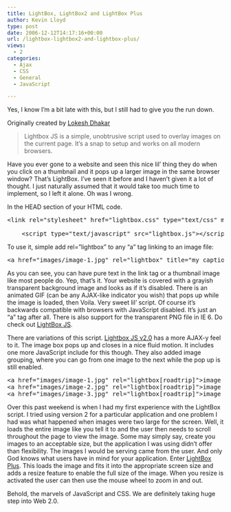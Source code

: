 ```yaml
---
title: LightBox, LightBox2 and LightBox Plus
author: Kevin Lloyd
type: post
date: 2006-12-12T14:17:16+00:00
url: /lightbox-lightbox2-and-lightbox-plus/
views:
  - 2
categories:
  - Ajax
  - CSS
  - General
  - JavaScript

---
```

Yes, I know I&#8217;m a bit late with this, but I still had to give you the run down.
  
Originally created by [Lokesh Dhakar][1]

> Lightbox JS is a simple, unobtrusive script used to overlay images on the current page. It&#8217;s a snap to setup and works on all modern browsers.

Have you ever gone to a website and seen this nice lil&#8217; thing they do when you click on a thumbnail and it pops up a larger image in the same browser window? That&#8217;s LightBox. I&#8217;ve seen it before and I haven&#8217;t given it a lot of thought. I just naturally assumed that it would take too much time to implement, so I left it alone. Oh was I wrong.
  
<!--more-->


  
In the HEAD section of your HTML code.

<pre class="brush: xml; title: ; notranslate" title="">&lt;link rel="stylesheet" href="lightbox.css" type="text/css" media="screen" /&gt;

	&lt;script type="text/javascript" src="lightbox.js"&gt;&lt;/script&gt;
</pre>

To use it, simple add rel=&#8221;lightbox&#8221; to any &#8220;a&#8221; tag linking to an image file:

<pre class="brush: xml; title: ; notranslate" title="">&lt;a href="images/image-1.jpg" rel="lightbox" title="my caption"&gt;image #1&lt;/a&gt;
</pre>

As you can see, you can have pure text in the link tag or a thumbnail image like most people do. Yep, that&#8217;s it. Your website is covered with a grayish transparent background image and looks as if it&#8217;s disabled. There is an animated GIF (can be any AJAX-like indicator you wish) that pops up while the image is loaded, then Voila. Very sweet lil&#8217; script. Of course it&#8217;s backwards compatible with browsers with JavaScript disabled. It&#8217;s just an &#8220;a&#8221; tag after all. There is also support for the transparent PNG file in IE 6. Do check out [LightBox JS][1].

There are variations of this script. [Lightbox JS v2.0][2] has a more AJAX-y feel to it. The image box pops up and closes in a nice fluid motion. It includes one more JavaScript include for this though. They also added image grouping, where you can go from one image to the next while the pop up is still enabled.

<pre class="brush: xml; title: ; notranslate" title="">&lt;a href="images/image-1.jpg" rel="lightbox&#91;roadtrip&#93;"&gt;image #1&lt;/a&gt;
&lt;a href="images/image-2.jpg" rel="lightbox&#91;roadtrip&#93;"&gt;image #2&lt;/a&gt;
&lt;a href="images/image-3.jpg" rel="lightbox&#91;roadtrip&#93;"&gt;image #3&lt;/a&gt;
</pre>

Over this past weekend is when I had my first experience with the LightBox script. I tried using version 2 for a particular application and one problem I had was what happened when images were two large for the screen. Well, it loads the entire image like you tell it to and the user then needs to scroll throughout the page to view the image. Some may simply say, create you images to an acceptable size, but the application I was using didn&#8217;t offer than flexibility. The images I would be serving came from the user. And only God knows what users have in mind for your application. Enter [LightBox Plus][3]. This loads the image and fits it into the appropriate screen size and adds a resize feature to enable the full size of the image. When you resize is activated the user can then use the mouse wheel to zoom in and out.

Behold, the marvels of JavaScript and CSS. We are definitely taking huge step into Web 2.0.

 [1]: http://www.huddletogether.com/projects/lightbox/
 [2]: http://www.huddletogether.com/projects/lightbox2/
 [3]: http://serennz.sakura.ne.jp/toybox/lightbox/?en